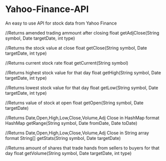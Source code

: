 # Yahoo-Finance-API
An easy to use API for stock data from Yahoo Finance

//Returns amended trading ammount after closing
float getAdjClose(String symbol, Date targetDate, int type)

//Returns the stock value at close
float getClose(String symbol, Date targetDate, int type)

//Returns current stock rate
float getCurrent(String symbol)

//Returns highest stock value for that day
float getHigh(String symbol, Date targetDate, int type)

//Returns lowest stock value for that day
float getLow(String symbol, Date targetDate, int type)

//Returns value of stock at open
float getOpen(String symbol, Date targetDate)

//Returns Date,Open,High,Low,Close,Volume,Adj Close in HashMap format
HashMap getRange(String symbol, Date fromDate, Date toDate)

//Returns Date,Open,High,Low,Close,Volume,Adj Close in String array format
String[] getStats(String symbol, Date targetDate)

//Returns amount of shares that trade hands from sellers to buyers for that day
float getVolume(String symbol, Date targetDate, int type)
